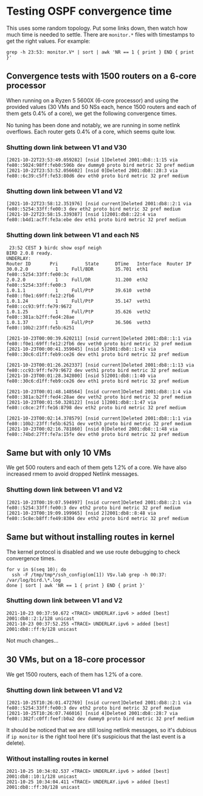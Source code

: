 # Testing OSPF convergence time

This uses some random topology. Put some links down, then watch how
much time is needed to settle. There are `monitor.*` files with
timestamps to get the right values. For example:

```
grep -h 23:53: monitor.V* | sort | awk 'NR == 1 { print } END { print }'
```

## Convergence tests with 1500 routers on a 6-core processor

When running on a Ryzen 5 5600X (6-core processor) and using the
provided values (30 VMs and 50 NSs each, hence 1500 routers and each
of them gets 0.4% of a core), we get the following convergence times.

No tuning has been done and notably, we are running in some netlink
overflows. Each router gets 0.4% of a core, which seems quite low.

### Shutting down link between V1 and V30

```
[2021-10-22T23:53:49.059282] [nsid 1]Deleted 2001:db8::1:15 via fe80::5024:98ff:feb0:596b dev dummy0 proto bird metric 32 pref medium
[2021-10-22T23:53:52.056602] [nsid 0]Deleted 2001:db8::28:3 via fe80::6c39:c5ff:fe53:80d6 dev eth0 proto bird metric 32 pref medium
```

### Shutting down link between V1 and V2

```
[2021-10-22T23:58:12.351976] [nsid current]Deleted 2001:db8::2:1 via fe80::5254:33ff:fe00:3 dev eth2 proto bird metric 32 pref medium
[2021-10-22T23:58:15.339387] [nsid 1]2001:db8::22:4 via fe80::b4d1:acff:fe3a:ebe dev eth1 proto bird metric 32 pref medium
```

### Shutting down link between V1 and each NS

```
 23:52 CEST ❱ birdc show ospf neigh
BIRD 2.0.8 ready.
UNDERLAY:
Router ID       Pri          State      DTime   Interface  Router IP
30.0.2.0          1     Full/BDR        35.701  eth1       fe80::5254:33ff:fe00:3c
2.0.2.0           1     Full/DR         31.200  eth2       fe80::5254:33ff:fe00:3
1.0.1.1           1     Full/PtP        39.610  veth0      fe80::f0e1:69ff:fe12:2fb6
1.0.1.24          1     Full/PtP        35.147  veth1      fe80::cc93:9ff:fe79:9672
1.0.1.25          1     Full/PtP        35.626  veth2      fe80::381a:b2ff:fed4:28ae
1.0.1.37          1     Full/PtP        36.506  veth3      fe80::10b2:23ff:fe5b:6251
```

```
[2021-10-23T00:00:39.620211] [nsid current]Deleted 2001:db8::1:1 via fe80::f0e1:69ff:fe12:2fb6 dev veth0 proto bird metric 32 pref medium
[2021-10-23T00:00:41.359045] [nsid 5]2001:db8::1:43 via fe80::30c6:d1ff:feb9:ce26 dev eth1 proto bird metric 32 pref medium
```

```
[2021-10-23T00:01:26.262337] [nsid current]Deleted 2001:db8::1:13 via fe80::cc93:9ff:fe79:9672 dev veth1 proto bird metric 32 pref medium
[2021-10-23T00:01:28.342800] [nsid 5]2001:db8::1:40 via fe80::30c6:d1ff:feb9:ce26 dev eth1 proto bird metric 32 pref medium
```

```
[2021-10-23T00:01:48.148564] [nsid current]Deleted 2001:db8::1:4 via fe80::381a:b2ff:fed4:28ae dev veth2 proto bird metric 32 pref medium
[2021-10-23T00:01:50.328122] [nsid 1]2001:db8::1:47 via fe80::c8ce:2ff:fe16:8798 dev eth2 proto bird metric 32 pref medium
```

```
[2021-10-23T00:02:14.378579] [nsid current]Deleted 2001:db8::1:1 via fe80::10b2:23ff:fe5b:6251 dev veth3 proto bird metric 32 pref medium
[2021-10-23T00:02:16.781860] [nsid 0]Deleted 2001:db8::1:48 via fe80::74bd:27ff:fe7a:15fe dev eth0 proto bird metric 32 pref medium
```

## Same but with only 10 VMs

We get 500 routers and each of them gets 1.2% of a core. We have also
increased rmem to avoid dropped Netlink messages.

### Shutting down link between V1 and V2

```
[2021-10-23T00:19:07.594997] [nsid current]Deleted 2001:db8::2:1 via fe80::5254:33ff:fe00:3 dev eth2 proto bird metric 32 pref medium
[2021-10-23T00:19:09.199965] [nsid 2]2001:db8::8:48 via fe80::5c8e:b8ff:fe49:8304 dev eth2 proto bird metric 32 pref medium
```

## Same but without installing routes in kernel

The kernel protocol is disabled and we use route debugging to check convergence times.

```
for v in $(seq 10); do
  ssh -F /tmp/tmp*/ssh_config(om[1]) V$v.lab grep -h 00:37: /var/log/bird.\*.log
done | sort | awk 'NR == 1 { print } END { print }'
```

### Shutting down link between V1 and V2

```
2021-10-23 00:37:50.672 <TRACE> UNDERLAY.ipv6 > added [best] 2001:db8::2:1/128 unicast
2021-10-23 00:37:52.255 <TRACE> UNDERLAY.ipv6 > added [best] 2001:db8::ff:9/128 unicast
```

Not much changes...

## 30 VMs, but on a 18-core processor

We get 1500 routers, each of them has 1.2% of a core.

### Shutting down link between V1 and V2

```
[2021-10-25T10:26:01.472769] [nsid current]Deleted 2001:db8::2:1 via fe80::5254:33ff:fe00:3 dev eth2 proto bird metric 32 pref medium
[2021-10-25T10:26:07.746016] [nsid 4]Deleted 2001:db8::28:7 via fe80::382f:c0ff:feef:b0a2 dev dummy0 proto bird metric 32 pref medium
```

It should be noticed that we are still losing netlink messages, so
it's dubious if `ip monitor` is the right tool here (it's suspicious
that the last event is a delete).

### Without installing routes in kernel

```
2021-10-25 10:34:02.537 <TRACE> UNDERLAY.ipv6 > added [best] 2001:db8::10:1/128 unicast
2021-10-25 10:34:04.411 <TRACE> UNDERLAY.ipv6 > added [best] 2001:db8::ff:30/128 unicast
```
